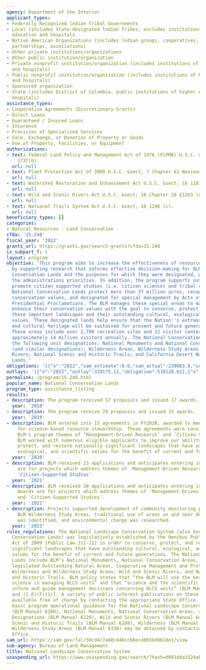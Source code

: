 ```yaml
---
agency: Department of the Interior
applicant_types:
- Federally Recognized lndian Tribal Governments
- Local (includes State-designated lndian Tribes, excludes institutions of higher
  education and hospitals
- Native American Organizations (includes lndian groups, cooperatives, corporations,
  partnerships, associations)
- Other private institutions/organizations
- Other public institution/organization
- Private nonprofit institution/organization (includes institutions of higher education
  and hospitals)
- Public nonprofit institution/organization (includes institutions of higher education
  and hospitals)
- Sponsored organization
- State (includes District of Columbia, public institutions of higher education and
  hospitals)
assistance_types:
- Cooperative Agreements (Discretionary Grants)
- Direct Loans
- Guaranteed / Insured Loans
- Insurance
- Provision of Specialized Services
- Sale, Exchange, or Donation of Property or Goods
- Use of Property, Facilities, or Equipment
authorizations:
- text: Federal Land Policy and Management Act of 1976 (FLPMA) U.S.C. &sect; 43 Part
    1737(b).
  url: null
- text: Plant Protection Act of 2000 U.S.C. &sect; 7 Chapter 61 Noxious Weeds 2814.
  url: null
- text: Watershed Restoration and Enhancement Act U.S.C. &sect; 16 1101 (b).
  url: null
- text: Wild and Scenic Rivers Act U.S.C. &sect; 16 Chapter 28 §1283 (e).
  url: null
- text: National Trails System Act U.S.C. &sect; 16 1246 (c).
  url: null
beneficiary_types: []
categories:
- Natural Resources - Land Conservation
cfda: '15.248'
fiscal_year: '2022'
grants_url: https://grants.gov/search-grants?cfda=15.248
is_subpart_f: 1
layout: program
objective: 'This program aims to increase the effectiveness of resource management
  by supporting research that informs effective decision-making for BLMs National
  Conservation Lands and the purposes for which they were designated, while furthering
  the administrations priorities. In addition, the program supports outcomes which
  promote citizen supported studies (i.e. citizen science) and tribal co-stewardship.
  National Conservation Lands protect more than 37 million acres, recognized for outstanding
  conservation values, and designated for special management by Acts of Congress or
  Presidential Proclamations. The BLM manages these special areas to maintain and
  enhance their conservation values with the goal to conserve, protect, and restore
  these important landscapes and their outstanding cultural, ecological, and scientific
  values. These designated lands help ensure that the Nation''s extraordinary biodiversity
  and cultural heritage will be sustained for present and future generations to enjoy.
  These areas include over 2,700 recreation sites and 22 visitor centers and serve
  approximately 14 million visitors annually. The National Conservation Lands include
  the following unit designations: National Monuments and National Conservation Areas
  (and similar designations); Wilderness Areas, Wilderness Study Areas; Wild and Scenic
  Rivers; National Scenic and Historic Trails; and California Desert National Conservation
  Lands.'
obligations: '[{"x":"2022","sam_estimate":0.0,"sam_actual":239083.0,"usa_spending_actual":485152.76},{"x":"2023","sam_estimate":0.0,"sam_actual":516507.0,"usa_spending_actual":516506.93},{"x":"2024","sam_estimate":350000.0,"sam_actual":0.0,"usa_spending_actual":146431.66}]'
outlays: '[{"x":"2022","outlay":320175.11,"obligation":510128.61},{"x":"2023","outlay":248911.7,"obligation":434401.14},{"x":"2024","outlay":0.0,"obligation":157655.82}]'
permalink: /program/15.248.html
popular_name: National Conservation Lands
program_type: assistance_listing
results:
- description: The program received 57 proposals and issued 17 awards.
  year: '2018'
- description: The program receive 29 proposals and issued 15 awards.
  year: '2019'
- description: BLM entered into 15 agreements in FY2020, awarded to meet responsibilities
    for science-based resource stewardship. These agreements were consistent with
    BLM's program themes of ‘Management-Driven Research’ and ‘Citizen-Supported Studies’.
    BLM worked with numerous eligible applicants to improve our ability to conserve,
    protect, and restore nationally significant landscapes that have outstanding cultural,
    ecological, and scientific values for the benefit of current and future generations.
  year: '2020'
- description: BLM received 23 applications and anticipates entering into 14 agreements.  Awards
    are for projects which address themes of 'Management-Driven Research' needs and
    'Citizen-Supported Studies'.
  year: '2021'
- description: BLM received 38 applications and anticipates entering into 9 agreements.
    Awards are for projects which address themes of 'Management-Driven Research' needs
    and 'Citizen-Supported Studies'.
  year: '2022'
- description: Projects supported development of community monitoring program for
    BLM Wilderness Study Areas, traditional use of areas on and near designated trails
    was identified, and environmental change was researched.
  year: '2023'
rules_regulations: The National Landscape Conservation System (also known as the National
  Conservation Lands) was legislatively established by the Omnibus Public Land Management
  Act of 2009 [Public Law 111-11] in order to conserve, protect, and restore nationally
  significant landscapes that have outstanding cultural, ecological, and scientific
  values for the benefit of current and future generations. The National Conservation
  Lands include BLM’s National Monuments, National Conservation Areas, Forest Reserves,
  legislated Outstanding Natural Areas, Cooperative Management and Protection Areas,
  Wilderness and Wilderness Study Areas, Wild and Scenic Rivers, and National Scenic
  and Historic Trails. BLM policy states that “the BLM will use the best available
  science in managing NLCS units” and that “science and the scientific process will
  inform and guide management decisions concerning NLCS units” [BLM Manual §6100(1.6)(A)(9)
  and (1.6)(F)(1)]. A variety of public interest publications on these programs are
  available free of charge by contacting the appropriate State Office. Manuals providing
  basic program operational guidance for the National Landscape Conservation System
  (BLM Manual 6100), National Monuments, National Conservation Areas, and Similar
  Designations (BLM Manual 6220), Wild and Scenic Rivers (BLM Manual 6400), National
  Scenic and Historic Trails (BLM Manual 6280), Wilderness (BLM Manual 6340), and
  Wilderness Study Areas (BLM Manual 6330) may be obtained by contacting the Headquarters
  Office.
sam_url: https://sam.gov/fal/50cd4c7a68c44bccb6ec4065bd9b18e1/view
sub-agency: Bureau of Land Management
title: National Landscape Conservation System
usaspending_url: https://www.usaspending.gov/search/?hash=0091dda1524ab0ea93d0a7dd77100f5d
---
```


